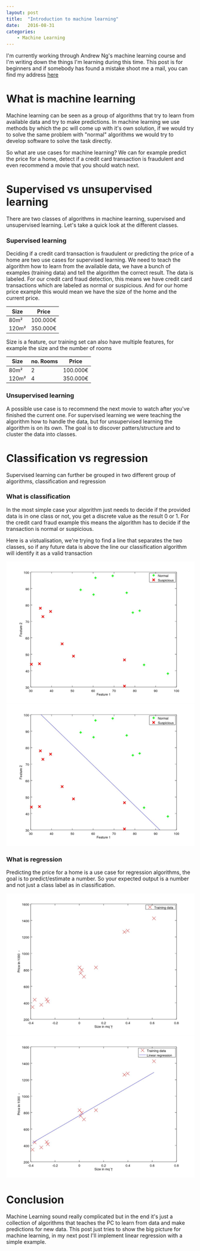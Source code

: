 ```yaml
---
layout: post
title:  "Introduction to machine learning"
date:   2016-08-31
categories: 
    - Machine Learning
---
```


I'm currently working through Andrew Ng's machine learning course and I'm writing down the things I'm learning during
this time. This post is for beginners and if somebody has found a mistake shoot me a mail, you can find my address [here](/about)

# What is machine learning
Machine learning can be seen as a group of algorithms that try to learn from available data and try to make predictions. 
In machine learning we use methods by which the pc will come up with it's own solution, if we would try to solve the same problem
with "normal" algorithms we would try to develop software to solve the task directly. 

So what are use cases for machine learning? We can for example predict the price for a home, detect if a credit card 
transaction is fraudulent and even recommend a movie that you should watch next.

# Supervised vs unsupervised learning
There are two classes of algorithms in machine learning, supervised and unsupervised learning. Let's take a quick look at
the different classes.

### Supervised learning
Deciding if a credit card transaction is fraudulent or predicting the price of a home are two use cases for supervised 
learning. We need to teach the algorithm how to learn from the available data, we have a bunch of examples (training data) and tell the 
algorithm the correct result. The data is labeled.
For our credit card fraud detection, this means we have credit card transactions which are labeled as normal or suspicious.
And for our home price example this would mean we have the size of the home and the current price.
    
|Size | Price   |
|-----|---------|
|80m² | 100.000€|
|120m²| 350.000€|

Size is a feature, our training set can also have multiple features, for example the size and the number of rooms

|Size |no. Rooms|Price   |
|-----|---------|--------|
|80m² | 2       |100.000€|
|120m²| 4       |350.000€|

    
### Unsupervised learning
A possible use case is to recommend the next movie to watch after you've finished the current one.
For supervised learning we were teaching the algorithm how to handle the data, but for unsupervised learning the algorithm
is on its own. The goal is to discover patters/structure and to cluster the data into classes.

# Classification vs regression
Supervised learning can further be grouped in two different group of algorithms, classification and regression

### What is classification
In the most simple case your algorithm just needs to decide if the provided data is in one class or not, you get a discrete value as the 
result 0 or 1. For the credit card fraud example this means the algorithm has to decide if the transaction is normal or suspicious.

Here is a vistualisation, we're trying to find a line that separates the two classes, so if any future data is above the line our classification
algorithm will identify it as a valid transaction

![Classification Plot](/images/posts/machine-learning-intro/classificationPlot.jpg "Classification Plot")
![Classification Plot with decision boundary](/images/posts/machine-learning-intro/classificationPlotDecisionBoundary.jpg "Classification Plot with decision boundary")

### What is regression
Predicting the price for a home is a use case for regression algorithms, the goal is to predict/estimate a number. 
So your expected output is a number and not just a class label as in classification.

![Regression Plot](/images/posts/machine-learning-intro/regressionPlot.jpg "Regression Plot")
![Regression Plot Fitted](/images/posts/machine-learning-intro/regressionPlotFitted.jpg "Regression Plot Fitted")

# Conclusion
Machine Learning sound really complicated but in the end it's just a collection of algorithms that teaches the PC to learn
from data and make predictions for new data. This post just tries to show the big picture for machine learning, in my next 
post I'll implement linear regression with a simple example.